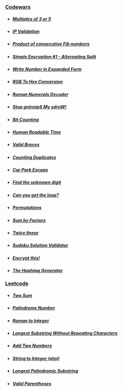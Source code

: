 ### [Codewars](https://www.codewars.com/)

* ##### [Multiples of 3 or 5](https://www.codewars.com/kata/514b92a657cdc65150000006/php)
* ##### [IP Validation](https://www.codewars.com/kata/515decfd9dcfc23bb6000006/php)
* ##### [Product of consecutive Fib numbers](https://www.codewars.com/kata/5541f58a944b85ce6d00006a/php)
* ##### [Simple Encryption #1 - Alternating Split](https://www.codewars.com/kata/57814d79a56c88e3e0000786/php)
* ##### [Write Number in Expanded Form](https://www.codewars.com/kata/5842df8ccbd22792a4000245/php)
* ##### [RGB To Hex Conversion](https://www.codewars.com/kata/513e08acc600c94f01000001/php)
* ##### [Roman Numerals Decoder](https://www.codewars.com/kata/51b6249c4612257ac0000005/php)
* ##### [Stop gninnipS My sdroW!](https://www.codewars.com/kata/5264d2b162488dc400000001/php)
* ##### [Bit Counting](https://www.codewars.com/kata/526571aae218b8ee490006f4/php)
* ##### [Human Readable Time](https://www.codewars.com/kata/52685f7382004e774f0001f7/php)
* ##### [Valid Braces](https://www.codewars.com/kata/5277c8a221e209d3f6000b56/php)
* ##### [Counting Duplicates](https://www.codewars.com/kata/54bf1c2cd5b56cc47f0007a1/php)
* ##### [Car Park Escape](https://www.codewars.com/kata/591eab1d192fe0435e000014/php)
* ##### [Find the unknown digit](https://www.codewars.com/kata/546d15cebed2e10334000ed9/train/php)
* ##### [Can you get the loop?](https://www.codewars.com/kata/52a89c2ea8ddc5547a000863/php)
* ##### [Permutations](https://www.codewars.com/kata/5254ca2719453dcc0b00027d/php)
* ##### [Sum by Factors](https://www.codewars.com/kata/54d496788776e49e6b00052f/php)
* ##### [Twice linear](https://www.codewars.com/kata/5672682212c8ecf83e000050/php)
* ##### [Sudoku Solution Validator](https://www.codewars.com/kata/529bf0e9bdf7657179000008/train/php)
* ##### [Encrypt this!](https://www.codewars.com/kata/5848565e273af816fb000449/php)
* ##### [The Hashtag Generator](https://www.codewars.com/kata/52449b062fb80683ec000024/php)

### [Leetcode](https://leetcode.com/)

* ##### [Two Sum](https://leetcode.com/problems/two-sum/)
* ##### [Palindrome Number](https://leetcode.com/problems/palindrome-number/)
* ##### [Roman to Integer](https://leetcode.com/problems/roman-to-integer/)
* ##### [Longest Substring Without Repeating Characters](https://leetcode.com/problems/longest-substring-without-repeating-characters/)
* ##### [Add Two Numbers](https://leetcode.com/problems/add-two-numbers/)
* ##### [String to Integer (atoi)](https://leetcode.com/problems/string-to-integer-atoi/)
* ##### [Longest Palindromic Substring](https://leetcode.com/problems/longest-palindromic-substring/)
* ##### [Valid Parentheses](https://leetcode.com/problems/valid-parentheses/)
